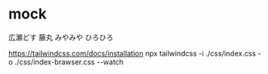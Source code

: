 # mock
広瀬どす
藤丸
みやみや
ひろひろ

https://tailwindcss.com/docs/installation
npx tailwindcss -i ./css/index.css -o ./css/index-brawser.css --watch